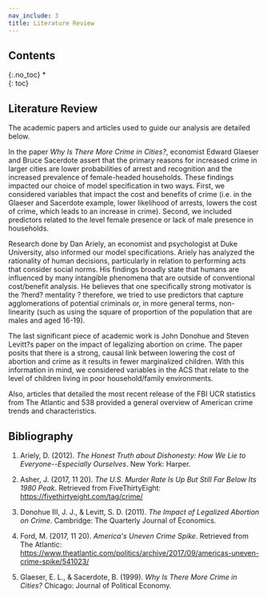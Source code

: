 ```yaml
---
nav_include: 3
title: Literature Review
---
```



## Contents
{:.no_toc}
*  
{: toc}


## Literature Review

The academic papers and articles used to guide our analysis are detailed below.

In the paper *Why Is There More Crime in Cities?*, economist Edward Glaeser and Bruce Sacerdote assert that the primary reasons for increased crime in larger cities are lower probabilities of arrest and recognition and the increased prevalence of female-headed households.  These findings impacted our choice of model specification in two ways.  First, we considered variables that impact the cost and benefits of crime (i.e. in the Glaeser and Sacerdote example, lower likelihood of arrests, lowers the cost of crime, which leads to an increase in crime).  Second, we included predictors related to the level female presence or lack of male presence in households.

Research done by Dan Ariely, an economist and psychologist at Duke University, also informed our model specifications. Ariely has analyzed the rationality of human decisions, particularly in relation to performing acts that consider social norms.  His findings broadly state that humans are influenced by many intangible phenomena that are outside of conventional cost/benefit analysis.  He believes that one specifically strong motivator is the ?herd? mentality ? therefore, we tried to use predictors that capture agglomerations of potential criminals or, in more general terms, non-linearity (such as using the square of proportion of the population that are males and aged 16-19).

The last significant piece of academic work is John Donohue and Steven Levitt?s paper on the impact of legalizing abortion on crime.  The paper posits that there is a strong, causal link between lowering the cost of abortion and crime as it results in fewer marginalized children.  With this information in mind, we considered variables in the ACS that relate to the level of children living in poor household/family environments.

Also, articles that detailed the most recent release of the FBI UCR statistics from The Atlantic and 538 provided a general overview of American crime trends and characteristics.

## Bibliography

1. Ariely, D. (2012). *The Honest Truth about Dishonesty: How We Lie to Everyone--Especially Ourselves*. New York: Harper.

2. Asher, J. (2017, 11 20). *The U.S. Murder Rate Is Up But Still Far Below Its 1980 Peak*. Retrieved from FiveThirtyEight: https://fivethirtyeight.com/tag/crime/

3. Donohue III, J. J., & Levitt, S. D. (2011). *The Impact of Legalized Abortion on Crime*. Cambridge: The Quarterly Journal of Economics.

4. Ford, M. (2017, 11 20). *America's Uneven Crime Spike*. Retrieved from The Atlantic: https://www.theatlantic.com/politics/archive/2017/09/americas-uneven-crime-spike/541023/

5. Glaeser, E. L., & Sacerdote, B. (1999). *Why Is There More Crime in Cities?* Chicago: Journal of Political Economy.
